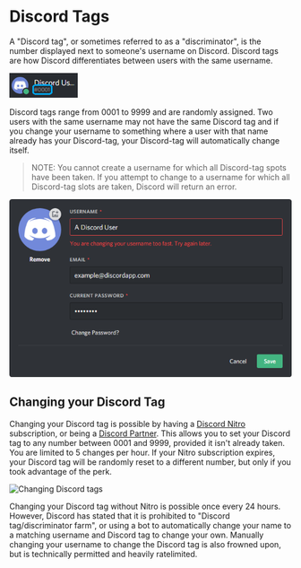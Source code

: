 <!-- TITLE: Discord Tags -->
<!-- SUBTITLE: Information about Discord tags -->

# Discord Tags
A "Discord tag", or sometimes referred to as a "discriminator", is the number displayed next to someone's username on Discord. Discord tags are how Discord differentiates between users with the same username.

![Discord tag Example](/uploads/discriminator-example.png "Discord tag Example")

Discord tags range from 0001 to 9999 and are randomly assigned. Two users with the same username may not have the same Discord tag and if you change your username to something where a user with that name already has your Discord-tag, your Discord-tag will automatically change itself.

 > NOTE: You cannot create a username for which all Discord-tag spots have been taken. If you attempt to change to a username for which all Discord-tag slots are taken, Discord will return an error.

![Usernamechange](/uploads/discriminator/usernamechange.png "Usernamechange")

## Changing your Discord Tag
Changing your Discord tag is possible by having a [Discord Nitro](/nitro) subscription, or being a [Discord Partner](/partner). This allows you to set your Discord tag to any number between 0001 and 9999, provided it isn't already taken. You are limited to 5 changes per hour. If your Nitro subscription expires, your Discord tag will be randomly reset to a different number, but only if you took advantage of the perk.

![Changing Discord tags](https://i.imgur.com/SuxuNHe.png "Changing Discord tags")

Changing your Discord tag without Nitro is possible once every 24 hours. However, Discord has stated that it is prohibited to "Discord tag/discriminator farm", or using a bot to automatically change your name to a matching username and Discord tag to change your own. Manually changing your username to change the Discord tag is also frowned upon, but is technically permitted and heavily ratelimited.